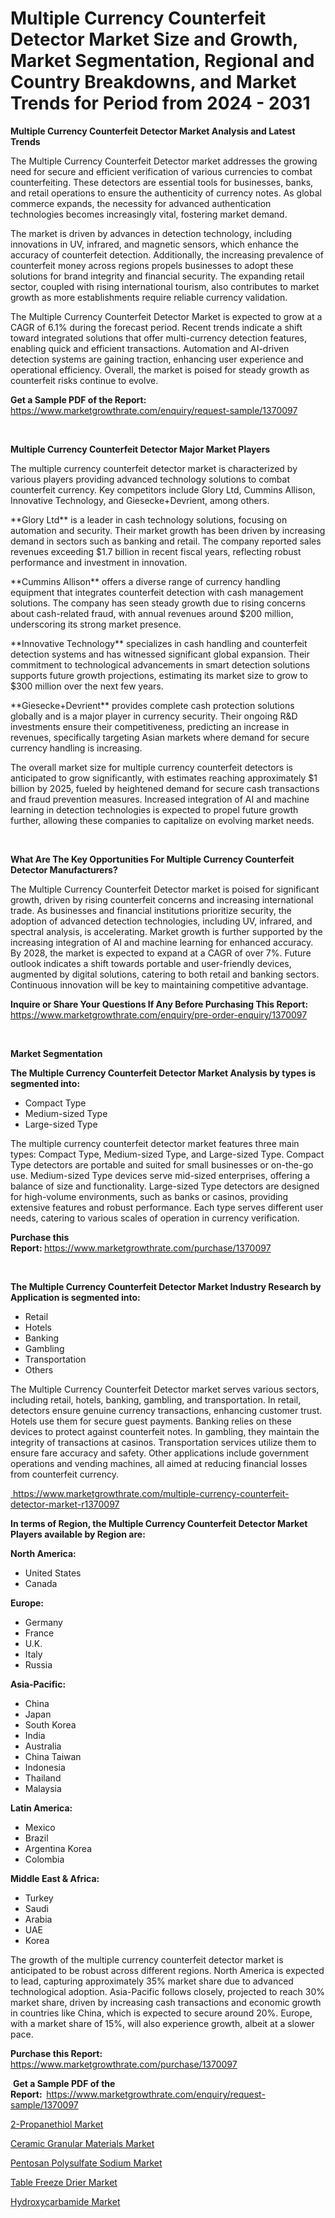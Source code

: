<p><h1>Multiple Currency Counterfeit Detector Market Size and Growth, Market Segmentation, Regional and Country Breakdowns, and Market Trends for Period from 2024 -  2031</h1></p><p><strong>Multiple Currency Counterfeit Detector Market Analysis and Latest Trends</strong></p>
<p><p>The Multiple Currency Counterfeit Detector market addresses the growing need for secure and efficient verification of various currencies to combat counterfeiting. These detectors are essential tools for businesses, banks, and retail operations to ensure the authenticity of currency notes. As global commerce expands, the necessity for advanced authentication technologies becomes increasingly vital, fostering market demand.</p><p>The market is driven by advances in detection technology, including innovations in UV, infrared, and magnetic sensors, which enhance the accuracy of counterfeit detection. Additionally, the increasing prevalence of counterfeit money across regions propels businesses to adopt these solutions for brand integrity and financial security. The expanding retail sector, coupled with rising international tourism, also contributes to market growth as more establishments require reliable currency validation.</p><p>The Multiple Currency Counterfeit Detector Market is expected to grow at a CAGR of 6.1% during the forecast period. Recent trends indicate a shift toward integrated solutions that offer multi-currency detection features, enabling quick and efficient transactions. Automation and AI-driven detection systems are gaining traction, enhancing user experience and operational efficiency. Overall, the market is poised for steady growth as counterfeit risks continue to evolve.</p></p>
<p><strong>Get a Sample PDF of the Report:&nbsp;</strong> <a href="https://www.marketgrowthrate.com/enquiry/request-sample/1370097">https://www.marketgrowthrate.com/enquiry/request-sample/1370097</a></p>
<p>&nbsp;</p>
<p><strong>Multiple Currency Counterfeit Detector Major Market Players</strong></p>
<p><p>The multiple currency counterfeit detector market is characterized by various players providing advanced technology solutions to combat counterfeit currency. Key competitors include Glory Ltd, Cummins Allison, Innovative Technology, and Giesecke+Devrient, among others.</p><p>**Glory Ltd** is a leader in cash technology solutions, focusing on automation and security. Their market growth has been driven by increasing demand in sectors such as banking and retail. The company reported sales revenues exceeding $1.7 billion in recent fiscal years, reflecting robust performance and investment in innovation.</p><p>**Cummins Allison** offers a diverse range of currency handling equipment that integrates counterfeit detection with cash management solutions. The company has seen steady growth due to rising concerns about cash-related fraud, with annual revenues around $200 million, underscoring its strong market presence.</p><p>**Innovative Technology** specializes in cash handling and counterfeit detection systems and has witnessed significant global expansion. Their commitment to technological advancements in smart detection solutions supports future growth projections, estimating its market size to grow to $300 million over the next few years.</p><p>**Giesecke+Devrient** provides complete cash protection solutions globally and is a major player in currency security. Their ongoing R&D investments ensure their competitiveness, predicting an increase in revenues, specifically targeting Asian markets where demand for secure currency handling is increasing.</p><p>The overall market size for multiple currency counterfeit detectors is anticipated to grow significantly, with estimates reaching approximately $1 billion by 2025, fueled by heightened demand for secure cash transactions and fraud prevention measures. Increased integration of AI and machine learning in detection technologies is expected to propel future growth further, allowing these companies to capitalize on evolving market needs.</p></p>
<p>&nbsp;</p>
<p><strong>What Are The Key Opportunities For Multiple Currency Counterfeit Detector Manufacturers?</strong></p>
<p><p>The Multiple Currency Counterfeit Detector market is poised for significant growth, driven by rising counterfeit concerns and increasing international trade. As businesses and financial institutions prioritize security, the adoption of advanced detection technologies, including UV, infrared, and spectral analysis, is accelerating. Market growth is further supported by the increasing integration of AI and machine learning for enhanced accuracy. By 2028, the market is expected to expand at a CAGR of over 7%. Future outlook indicates a shift towards portable and user-friendly devices, augmented by digital solutions, catering to both retail and banking sectors. Continuous innovation will be key to maintaining competitive advantage.</p></p>
<p><strong>Inquire or Share Your Questions If Any Before Purchasing This Report:</strong> <a href="https://www.marketgrowthrate.com/enquiry/pre-order-enquiry/1370097">https://www.marketgrowthrate.com/enquiry/pre-order-enquiry/1370097</a></p>
<p>&nbsp;</p>
<p><strong>Market Segmentation</strong></p>
<p><strong>The Multiple Currency Counterfeit Detector Market Analysis by types is segmented into:</strong></p>
<p><ul><li>Compact Type</li><li>Medium-sized Type</li><li>Large-sized Type</li></ul></p>
<p><p>The multiple currency counterfeit detector market features three main types: Compact Type, Medium-sized Type, and Large-sized Type. Compact Type detectors are portable and suited for small businesses or on-the-go use. Medium-sized Type devices serve mid-sized enterprises, offering a balance of size and functionality. Large-sized Type detectors are designed for high-volume environments, such as banks or casinos, providing extensive features and robust performance. Each type serves different user needs, catering to various scales of operation in currency verification.</p></p>
<p><strong>Purchase this Report:&nbsp;</strong><a href="https://www.marketgrowthrate.com/purchase/1370097">https://www.marketgrowthrate.com/purchase/1370097</a></p>
<p>&nbsp;</p>
<p><strong>The Multiple Currency Counterfeit Detector Market Industry Research by Application is segmented into:</strong></p>
<p><ul><li>Retail</li><li>Hotels</li><li>Banking</li><li>Gambling</li><li>Transportation</li><li>Others</li></ul></p>
<p><p>The Multiple Currency Counterfeit Detector market serves various sectors, including retail, hotels, banking, gambling, and transportation. In retail, detectors ensure genuine currency transactions, enhancing customer trust. Hotels use them for secure guest payments. Banking relies on these devices to protect against counterfeit notes. In gambling, they maintain the integrity of transactions at casinos. Transportation services utilize them to ensure fare accuracy and safety. Other applications include government operations and vending machines, all aimed at reducing financial losses from counterfeit currency.</p></p>
<p><a href="https://www.marketgrowthrate.com/multiple-currency-counterfeit-detector-market-r1370097">&nbsp;https://www.marketgrowthrate.com/multiple-currency-counterfeit-detector-market-r1370097</a></p>
<p><strong>In terms of Region, the Multiple Currency Counterfeit Detector Market Players available by Region are:</strong></p>
<p>
    <p> <strong> North America: </strong>
        <ul>
            <li>United States</li>
            <li>Canada</li>
        </ul>
        </p> 
    <p> <strong> Europe: </strong>
        <ul>
            <li>Germany</li>
            <li>France</li>
            <li>U.K.</li>
            <li>Italy</li>
            <li>Russia</li>
        </ul>
        </p> 
    <p> <strong> Asia-Pacific: </strong>
        <ul>
            <li>China</li>
            <li>Japan</li>
            <li>South Korea</li>
            <li>India</li>
            <li>Australia</li>
            <li>China Taiwan</li>
            <li>Indonesia</li>
            <li>Thailand</li>
            <li>Malaysia</li>
        </ul>
        </p> 
    <p> <strong> Latin America: </strong>
        <ul>
            <li>Mexico</li>
            <li>Brazil</li>
            <li>Argentina Korea</li>
            <li>Colombia</li>
        </ul>
        </p> 
    <p> <strong> Middle East & Africa: </strong>
        <ul>
            <li>Turkey</li>
            <li>Saudi</li>
            <li>Arabia</li>
            <li>UAE</li>
            <li>Korea</li>
        </ul>
    </p>
    </p>
<p><p>The growth of the multiple currency counterfeit detector market is anticipated to be robust across different regions. North America is expected to lead, capturing approximately 35% market share due to advanced technological adoption. Asia-Pacific follows closely, projected to reach 30% market share, driven by increasing cash transactions and economic growth in countries like China, which is expected to secure around 20%. Europe, with a market share of 15%, will also experience growth, albeit at a slower pace.</p></p>
<p><strong>Purchase this Report: </strong><a href="https://www.marketgrowthrate.com/purchase/1370097">https://www.marketgrowthrate.com/purchase/1370097</a></p>
<p>&nbsp;<strong>Get a Sample PDF of the Report:&nbsp;&nbsp;</strong><a href="https://www.marketgrowthrate.com/enquiry/request-sample/1370097">https://www.marketgrowthrate.com/enquiry/request-sample/1370097</a></p>
<p><strong></strong></p>
<p><p><a href="https://issuu.com/reportprime-2/docs/2-propanethiol-market-size-2030.ppt_1faf339a38c93f">2-Propanethiol Market</a></p><p><a href="https://medium.com/@lawrencemendoza2023/global-ceramic-granular-materials-market-opportunities-and-forecast-for-period-from-2024-to-2031-ef8f870db3af">Ceramic Granular Materials Market</a></p><p><a href="https://www.linkedin.com/pulse/global-perspectives-pentosan-polysulfate-sodium-market-trends-5zyse">Pentosan Polysulfate Sodium Market</a></p><p><a href="https://medium.com/@lawrencemendoza2023/table-freeze-drier-market-industry-trends-and-forecast-for-period-from-2024-to-2031-767dfea1062d?postPublishedType=repub">Table Freeze Drier Market</a></p><p><a href="https://www.linkedin.com/pulse/hydroxycarbamide-market-trends-focusing-insight-forecast-lspoe">Hydroxycarbamide Market</a></p></p>